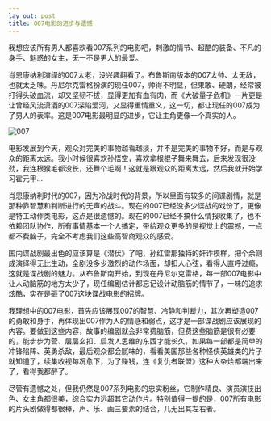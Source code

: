 ```yaml
---
lay out: post
title: 007电影的进步与遗憾
---
```


我想应该所有男人都喜欢看007系列的电影吧，刺激的情节、超酷的装备、不凡的身手、魅惑的女主，无一不是男人的最爱。

肖恩康纳利演绎的007太老，没兴趣翻看了。布鲁斯南版本的007太帅、太无敌，也就太乏味。丹尼尔克雷格扮演的现任007，帅得不明显，但果敢、硬朗，经常被打得头破血流，却又坚韧不拔，显得更加有血有肉，而《大破量子危机》一片更是让曾经风流潇洒的007深陷爱河，又显得重情重义，这一切，都让现任的007成为了男人的表率。这是007电影最明显的进步，它让主角更像一个真实的人。

![007](https://c1.staticflickr.com/1/391/31386918070_fdb7efa72e_o.jpg)

电影发展到今天，观众对完美的事物越看越淡，并不是完美的事物不好，而是与观众的距离太远。我小时候很喜欢孙悟空，喜欢拿根棍子舞来舞去，后来发现很没劲，我连根猴毛都没长，还舞个毛啊！这就是跟观众的距离太远，然后我就开始学习霍元甲…

肖恩康纳利时代的007，因为冷战时代的背景，所以里面有较多的间谍剧情，就是那种靠智慧和判断进行的无声的战斗。现在的007已经没多少谍战的戏份了，更像是特工动作类电影，这点是很遗憾的。现在的007已经不搞什么情报收集了，也不依赖团队协作，所有事情基本一个人搞定，带给观众更多的是视觉上的震撼，一点都不费脑子，完全不考虑我们这些高智商观众的感受。

国内谍战剧最出色的应该算是《潜伏》了吧，孙红雷那独特的奸诈模样，把个余则成演绎得无比生动，全剧没多少激烈的动作场面，却扣人心弦，看得人直呼过瘾，这就是谍战剧的魅力。从布鲁斯南开始，到现在丹尼尔克雷格，每一部007电影中让人动脑筋的地方太少了，现任编剧估计都忘记设计动脑筋的情节了，一味的追求炫酷，实在是砸了007这块谍战电影的招牌。

我理想中的007电影，首先应该展现007的智慧、冷静和判断力，其次再塑造007的勇敢和身手，再体现出007作为人的情感和弱点，这才是一部谍战剧应该展现的内容。要做到这些内容，故事的编剧就会非常费脑筋，但费这些脑筋是很有必要的，能步步为营、层层玄扣、启发人思维的东西才能长久，如果每一部都是简单的冲锋陷阵、英勇杀敌，最后观众都会腻味的，看看美国那些各种怪侠英雄类的片子就知道了，续集收视每况愈下，为了赚钱，连《复仇者联盟》这种大杂烩都端出来了，看得我都醉了。

尽管有遗憾之处，但我仍然是007系列电影的忠实粉丝，它制作精良、演员演技出色、女主角都很美，综合实力远超其它动作片。特别值得一提的是，007所有电影的片头剧做得都很棒，声、乐、画三要素的结合，几无出其左右者。
